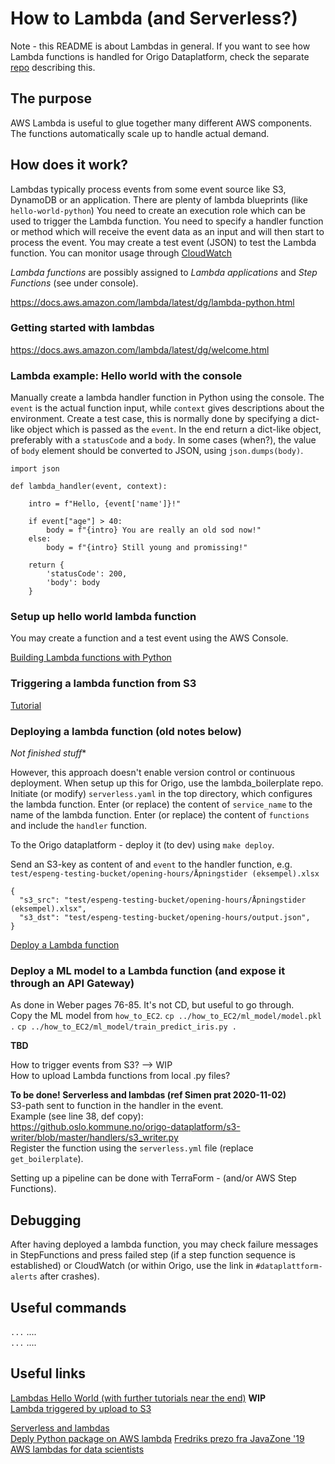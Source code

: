 
# How to Lambda (and Serverless?)
Note - this README is about Lambdas in general. If you want to see how Lambda functions is handled for Origo Dataplatform, check the separate [repo](https://github.com/espegun/ok_dataplattform/tree/master/how_to_lambda_boilerplate) describing this.

## The purpose
AWS Lambda is useful to glue together many different AWS components. The functions automatically scale up to handle actual demand.

## How does it work?
Lambdas typically process events from some event source like S3, DynamoDB or an application. 
There are plenty of lambda blueprints (like `hello-world-python`)
You need to create an execution role which can be used to trigger the Lambda function.
You need to specify a handler function or method which will receive the event data as an input and will then start to process the event.
You may create a test event (JSON) to test the Lambda function.
You can monitor usage through [CloudWatch](http://docs.aws.amazon.com/AmazonCloudWatch/latest/DeveloperGuide/WhatIsCloudWatch.html)

*Lambda functions* are possibly assigned to *Lambda applications* and *Step Functions* (see under console).

https://docs.aws.amazon.com/lambda/latest/dg/lambda-python.html


### Getting started with lambdas
https://docs.aws.amazon.com/lambda/latest/dg/welcome.html

### Lambda example: Hello world with the console
Manually create a lambda handler function in Python using the console. The `event` is the actual function input, while `context` gives descriptions about the environment. Create a test case, this is normally done by specifying a dict-like object which is passed as the `event`. In the end return a dict-like object, preferably with a `statusCode` and a `body`. In some cases (when?), the value of `body` element should be converted to JSON, using `json.dumps(body)`.
```
import json

def lambda_handler(event, context):
    
    intro = f"Hello, {event['name']}!"
    
    if event["age"] > 40:
        body = f"{intro} You are really an old sod now!"
    else:
        body = f"{intro} Still young and promissing!"

    return {
        'statusCode': 200,
        'body': body
    }
```

### Setup up hello world lambda function
You may create a function and a test event using the AWS Console.  

[Building Lambda functions with Python](https://docs.aws.amazon.com/lambda/latest/dg/lambda-python.html)
 

### Triggering a lambda function from S3
[Tutorial](https://docs.aws.amazon.com/lambda/latest/dg/with-s3-example.html)  


### Deploying a lambda function (old notes below)

*Not finished stuff**

However, this approach doesn't enable version control or continuous deployment. When setup up this for Origo, use the lambda_boilerplate repo. 
Initiate (or modify) `serverless.yaml` in the top directory, which configures the lambda function. Enter (or replace) the content of `service_name` to the name of the lambda function. Enter (or replace) the content of `functions` and include the `handler` function. 

To the Origo dataplatform - deploy it (to dev) using `make deploy`.

Send an S3-key as content of and `event` to the handler function, e.g. `test/espeng-testing-bucket/opening-hours/Åpningstider (eksempel).xlsx`  

```
{
  "s3_src": "test/espeng-testing-bucket/opening-hours/Åpningstider (eksempel).xlsx",
  "s3_dst": "test/espeng-testing-bucket/opening-hours/output.json",
}
```




[Deploy a Lambda function](https://medium.com/better-programming/deploy-your-first-lambda-function-4f7e54f75001)

### Deploy a ML model to a Lambda function (and expose it through an API Gateway)
As done in Weber pages 76-85. It's not CD, but useful to go through.    
Copy the ML model from `how_to_EC2`.
`cp ../how_to_EC2/ml_model/model.pkl .`
`cp ../how_to_EC2/ml_model/train_predict_iris.py .`









**TBD**  

How to trigger events from S3? --> WIP  
How to upload Lambda functions from local .py files?

**To be done! Serverless and lambdas (ref Simen prat 2020-11-02)**  
S3-path sent to function in the handler in the event.  
Example (see line 38, def copy):  
https://github.oslo.kommune.no/origo-dataplatform/s3-writer/blob/master/handlers/s3_writer.py  
Register the function using the `serverless.yml` file (replace `get_boilerplate`).  


Setting up a pipeline can be done with TerraForm - (and/or AWS Step Functions).

## Debugging
After having deployed a lambda function, you may check failure messages in StepFunctions and press failed step (if a step function sequence is established) or CloudWatch (or within Origo, use the link in `#dataplattform-alerts` after crashes).


## Useful commands
`...`  ....  
`...`  ....  

## Useful links
[Lambdas Hello World (with further tutorials near the end)](https://aws.amazon.com/getting-started/hands-on/run-serverless-code/) **WIP**  
[Lambda triggered by upload to S3](https://docs.aws.amazon.com/lambda/latest/dg/with-s3-example.html)  
  
[Serverless and lambdas](https://www.serverless.com/aws-lambda)  
[Deply Python package on AWS lambda](https://medium.com/swlh/tips-to-deploy-python-package-on-aws-lambda-fbf4bed4dc87)
[Fredriks prezo fra JavaZone '19](https://github.com/fredriv/serverless-lambda-workshop)  
[AWS lambdas for data scientists](https://towardsdatascience.com/introduction-to-amazon-lambda-layers-and-boto3-using-python3-39bd390add17)  

